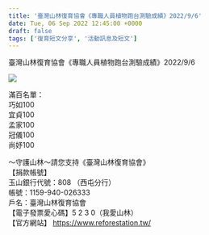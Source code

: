 ```yaml
---
title: '臺灣山林復育協會《專職人員植物跑台測驗成績》2022/9/6'
date: Tue, 06 Sep 2022 12:45:00 +0000
draft: false
tags: ['復育短文分享', '活動訊息及短文']
---
```


臺灣山林復育協會《專職人員植物跑台測驗成績》2022/9/6

![](https://www.reforestation.tw/wp-content/uploads/2022/11/49EA3A40-B9C2-4266-B3FD-13029D4476FA.jpeg)

  
滿百名單：  
巧如100  
宜貞100  
孟家100  
冠儀100  
尚妤100

～守護山林～請您支持《臺灣山林復育協會》  
【捐款帳號】  
玉山銀行代號：808 （西屯分行）  
帳號：1159-940-026333  
戶名：臺灣山林復育協會  
【電子發票愛心碼】5 2 3 0（我愛山林）  
【官方網站】 https://www.reforestation.tw/